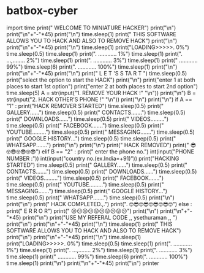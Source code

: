 # batbox-cyber
 import time  print("            WELCOME TO MINIATURE HACKER") print("\n") print("\n"+"-"*45) print("\n") time.sleep(1) print(" THIS SOFTWARE ALLOWS YOU TO HACK AND ALSO TO REMOVE HACK") print("\n") print("\n"+"-"*45) print("\n") time.sleep(1) print("LOADING>>>>>.                    0%") time.sleep(0.5) time.sleep(1) print(".                ............    1%") time.sleep(1) print(".                ...,........    2%") time.sleep(1) print(".                ............    3%") time.sleep(1) print("                  ............    99%") time.sleep(6) print(".                ............    100%") time.sleep(1) print("\n") print("\n"+"-"*45) print("\n") print("                      L E T 'S    S TA R T ") time.sleep(0.5) print("select the option to start the HACK") print("\n") print("enter 1 at both places to start 1st option") print("enter 2 at both places to start 2nd option") time.sleep(5) A = str(input("1.  REMOVE YOUR HACK  !" "\n"))  print("\n")  B = str(input("2.   HACK OTHER'S PHONE  !" "\n"))  print("\n") print("\n") if A == "1" :   print("HACK REMOVER STARTED")    time.sleep(0.5)    print("        GALLERY......")   time.sleep(0.5)   print("        CONTACTS.......")   time.sleep(0.5)   print("        DOWNLOADS......")   time.sleep(0.5)   print("        VIDEOS.........")   time.sleep(0.5)   print("        FACEBOOK.......")   time.sleep(0.5)   print("        YOUTUBE.........")   time.sleep(0.5)   print("        MESSAGING.......")   time.sleep(0.5)   print("        GOOGLE HISTORY...")   time.sleep(0.5)   time.sleep(0.5)   print("        WHATSAPP.......")     print("\n")   print("\n")   print("        HACK REMOVED")   print("        😎🤓😎🤓😎🤓😎") elif B == "2" :    print("        enter the phone no.")   int(input("PHONE NUMBER :"))   int(input("country no.(ex.India=+91)"))      print("HACKING STARTED")   time.sleep(0.5)   print("        GALLERY......")   time.sleep(0.5)   print("        CONTACTS.......")   time.sleep(0.5)   print("        DOWNLOADS......")   time.sleep(0.5)   print("        VIDEOS.........")   time.sleep(0.5)   print("        FACEBOOK.......")   time.sleep(0.5)   print("        YOUTUBE.........")   time.sleep(0.5)   print("        MESSAGING.......")   time.sleep(0.5)   print("        GOOGLE HISTORY...")   time.sleep(0.5)   print("        WHATSAPP.......")   time.sleep(0.5)   print("\n")   print("\n")   print("        HACK COMPLETED.,.")   print(".     🤓😎🤓😎🤓😎🤓😎🤓") else :   print("  E  R  R  O  R")   print("        😝😕😝😕😝😕😝😕😝😕")   print("\n")   print("\n"+"-"*45)   print("\n")   print("USE MY REFERAL CODE     ,,  ysethuraman  ,,    ")
print("\n") print("\n"+"-"*45) print("\n") time.sleep(1) print(" THIS SOFTWARE ALLOWS YOU TO HACK AND ALSO TO REMOVE HACK") print("\n") print("\n"+"-"*45) print("\n") time.sleep(1) print("LOADING>>>>>. 0%") time.sleep(0.5) time.sleep(1) print(". ............ 1%") time.sleep(1) print(". ...,........ 2%") time.sleep(1) print(". ............ 3%") time.sleep(1) print(" ............ 99%") time.sleep(6) print(". ............ 100%") time.sleep(1) print("\n") print("\n"+"-"*45) print("\n") printer
